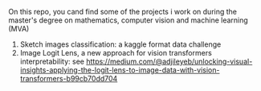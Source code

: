 On this repo, you cand find some of the projects i work on during the master's degree on mathematics, computer vision and machine learning (MVA)

1. Sketch images classification: a kaggle format data challenge
2. Image Logit Lens, a new approach for vision transformers interpretability: see https://medium.com/@adjileyeb/unlocking-visual-insights-applying-the-logit-lens-to-image-data-with-vision-transformers-b99cb70dd704
